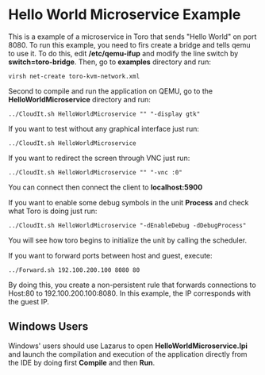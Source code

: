 # Hello World Microservice Example

This is a example of a microservice in Toro that sends "Hello World" on port 8080. To run this example, you need to firs create a bridge and tells qemu to use it. To do this, edit **/etc/qemu-ifup** and modify the line switch by **switch=toro-bridge**. Then, go to **examples** directory and run:

`virsh net-create toro-kvm-network.xml`

Second to compile and run the application on QEMU, go to the **HelloWorldMicroservice** directory and run:

`../CloudIt.sh HelloWorldMicroservice "" "-display gtk"` 

If you want to test without any graphical interface just run:

`../CloudIt.sh HelloWorldMicroservice`

If you want to redirect the screen through VNC just run:

`../CloudIt.sh HelloWorldMicroservice "" "-vnc :0"`

You can connect then connect the client to **localhost:5900**

If you want to enable some debug symbols in the unit **Process** and check what Toro is doing just run:

`../CloudIt.sh HelloWorldMicroservice "-dEnableDebug -dDebugProcess"`

You will see how toro begins to initialize the unit by calling the scheduler.

If you want to forward ports between host and guest, execute:

`../Forward.sh 192.100.200.100 8080 80`

By doing this, you create a non-persistent rule that forwards connections to Host:80 to 192.100.200.100:8080. In this example, the IP corresponds with the guest IP. 

## Windows Users

Windows' users should use Lazarus to open **HelloWorldMicroservice.lpi** and launch the compilation and execution of the application directly from the IDE by doing first **Compile** and then **Run**.
